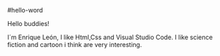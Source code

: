 #hello-word

Hello buddies!

I´m Enrique León, I like Html,Css and Visual Studio Code.
I like science fiction and cartoon i think are very interesting.
